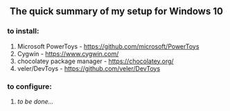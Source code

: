 <h2 align="center">The quick summary of my setup for Windows 10</h2>

### **to install**:
1. Microsoft PowerToys - https://github.com/microsoft/PowerToys
2. Cygwin - https://www.cygwin.com/
3. chocolatey package manager - https://chocolatey.org/
4. veler/DevToys - https://github.com/veler/DevToys

### **to configure**:
1. *to be done...*


